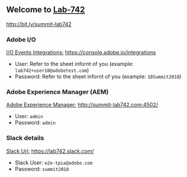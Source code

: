 ## Welcome to [Lab-742](http://bit.ly/summit-lab742)
http://bit.ly/summit-lab742

### Adobe I/O 

[I/O Events Integrations:](https://console.adobe.io/integrations) https://console.adobe.io/integrations
- User: Refer to the sheet infornt of you (example: `lab742+user10@adobetest.com`)
- Password: Refer to the sheet infornt of you (example: `10Summit2018`)

### Adobe Experience Manager (AEM)

[Adobe Experience Manager:](http://summit-lab742.com:4502/) http://summit-lab742.com:4502/
- User: `admin`
- Password: `admin`

### Slack details 

[Slack Url:](https://lab742.slack.com/) https://lab742.slack.com/
- Slack User: `e2e-tpia@adobe.com`
- Password: `summit2018`
